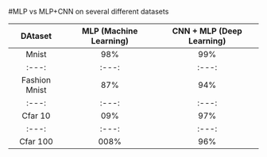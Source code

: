 #MLP vs MLP+CNN on several different datasets

|DAtaset |  MLP (Machine Learning) | CNN + MLP (Deep Learning) |
|:---: | :---: |:---:| 
|Mnist  | 98% | 99%|
|:---: | :---: |:---:| 
|Fashion Mnist |87% | 94%|
|:---: | :---: |:---:| 
|Cfar 10|09%|97%|
|:---: | :---: |:---:| 
|Cfar 100|008%|96%






